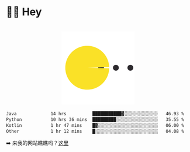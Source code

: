 
# 👋🏻 Hey
<div align="center">
	<br>
	<img src="https://raw.githubusercontent.com/Aniket965/Aniket965/master/pacman.svg?sanitize=true" width="200" height="200">
	<br>
</div>

<!--START_SECTION:waka-->

```text
Java             14 hrs          ███████████▓░░░░░░░░░░░░░   46.93 %
Python           10 hrs 36 mins  █████████░░░░░░░░░░░░░░░░   35.55 %
Kotlin           1 hr 47 mins    █▓░░░░░░░░░░░░░░░░░░░░░░░   06.00 %
Other            1 hr 12 mins    █░░░░░░░░░░░░░░░░░░░░░░░░   04.08 %
```

<!--END_SECTION:waka-->

 ➡️  来我的网站瞧瞧吗？[这里](https://www.shaolongfei.com)

